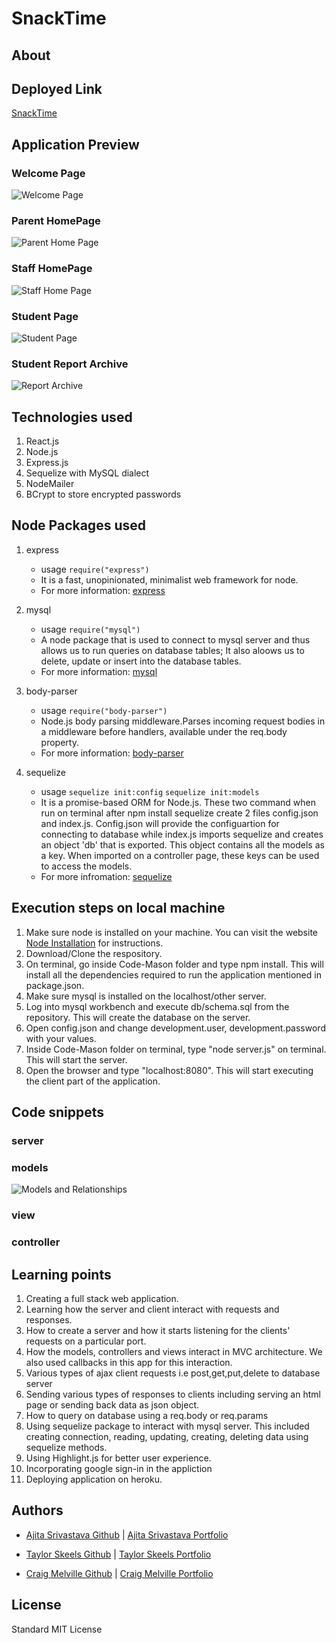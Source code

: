 # SnackTime

## About



## Deployed Link
[SnackTime]()

## Application Preview

### Welcome Page
![Welcome Page]()

### Parent HomePage
![Parent Home Page]()

### Staff HomePage
![Staff Home Page]()

### Student Page
![Student Page]()

### Student Report Archive
![Report Archive]()

## Technologies used
1. React.js
2. Node.js
3. Express.js
4. Sequelize with MySQL dialect
5. NodeMailer
6. BCrypt to store encrypted passwords

## Node Packages used
1. express
    * usage
    ```require("express")```
    * It is a fast, unopinionated, minimalist web framework for node.
    * For more information: [express](https://expressjs.com)

2. mysql
    * usage
    ```require("mysql")```
    * A node package that is used to connect to mysql server and thus allows us to run queries on database tables; It also aloows us to delete, update or insert into the database tables.
    * For more information: [mysql](https://www.npmjs.com/package/mysql)

3. body-parser
    * usage
    ```require("body-parser")```
    * Node.js body parsing middleware.Parses incoming request bodies in a middleware before handlers, available under the req.body property.
    * For more information: [body-parser](https://www.npmjs.com/package/body-parser)

4. sequelize
    * usage
    ```sequelize init:config```
    ```sequelize init:models```
    * It is a promise-based ORM for Node.js. These two command when run on terminal after npm install sequelize create 2 files config.json and index.js. Config.json will provide the configuartion for connecting to database while index.js imports sequelize and creates an object 'db' that is exported. This object contains all the models as a key. When imported on a controller page, these keys can be used to access the models.
    * For more infromation: [sequelize](http://docs.sequelizejs.com)

## Execution steps on local machine
1. Make sure node is installed on your machine. You can visit the website [Node Installation](http://blog.teamtreehouse.com/install-node-js-npm-mac) for instructions.
2. Download/Clone the respository.
3. On terminal, go inside Code-Mason folder and type npm install. This will install all the dependencies required to run the application mentioned in package.json.
4. Make sure mysql is installed on the localhost/other server.
5. Log into mysql workbench and execute db/schema.sql from the repository. This will create the database on the server.
6. Open config.json and change development.user, development.password with your values.
7. Inside Code-Mason folder on terminal, type "node server.js" on terminal. This will start the server.
8. Open the browser and type "localhost:8080". This will start executing the client part of the application.


## Code snippets
### server

### models
![Models and Relationships]()

### view

### controller




## Learning points
1. Creating a full stack web application.
2. Learning how the server and client interact with requests and responses.
3. How to create a server and how it starts listening for the clients' requests on a particular port.
4. How the models, controllers and views interact in MVC architecture. We also used callbacks in this app for this interaction.
5. Various types of ajax client requests i.e post,get,put,delete to database server
6. Sending various types of responses to clients including serving an html page or sending back data as json object.
7. How to query on database using a req.body or req.params
8. Using sequelize package to interact with mysql server. This included creating connection, reading, updating, creating, deleting data using sequelize methods.
9. Using Highlight.js for better user experience.
10. Incorporating google sign-in in the appliction
11. Deploying application on heroku.


## Authors
* [Ajita Srivastava Github](https://github.com/ajitas)  |  [Ajita Srivastava Portfolio](https://ajitas.github.io/Portfolio/)

* [Taylor Skeels Github](https://github.com/skeeis)  |  [Taylor Skeels Portfolio](https://skeeis.github.io/Personal-Portfolio/)

* [Craig Melville Github](https://github.com/acekreations)  |  [Craig Melville Portfolio](https://acekreations.github.io/Portfolio/)

## License
Standard MIT License
